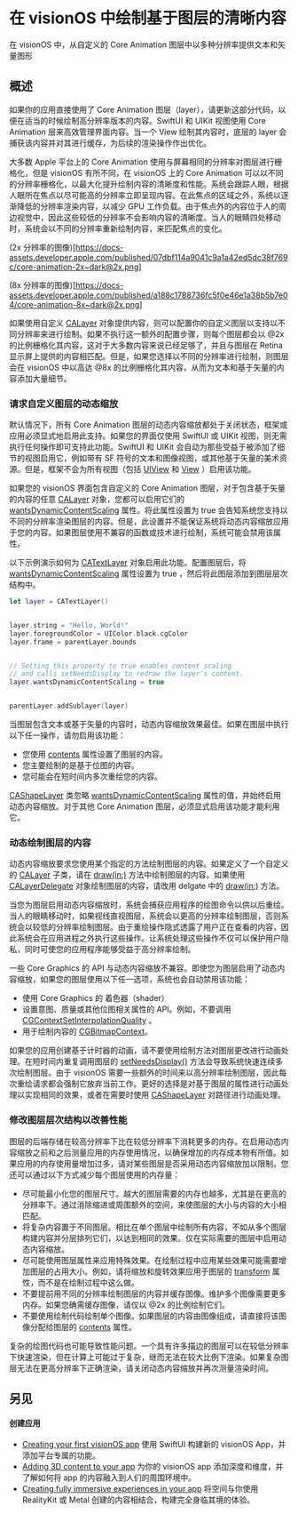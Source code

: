 # 在 visionOS 中绘制基于图层的清晰内容

在 visionOS 中，从自定义的 Core Animation 图层中以多种分辨率提供文本和矢量图形

## 概述

如果你的应用直接使用了 Core Animation 图层（layer），请更新这部分代码，以便在适当的时候绘制高分辨率版本的内容。SwiftUI 和 UIKit 视图使用 Core Animation 层来高效管理界面内容。当一个 View 绘制其内容时，底层的 layer 会捕获该内容并对其进行缓存，为后续的渲染操作作出优化。

大多数 Apple 平台上的 Core Animation 使用与屏幕相同的分辨率对图层进行栅格化，但是 visionOS 有所不同，在 visionOS 上的 Core Animation 可以以不同的分辨率栅格化，以最大化提升绘制内容的清晰度和性能。系统会跟踪人眼，根据人眼所在焦点以尽可能高的分辨率立即呈现内容。在此焦点的区域之外，系统以逐渐降低的分辨率渲染内容，以减少 GPU 工作负载。由于焦点外的内容位于人的周边视觉中，因此这些较低的分辨率不会影响内容的清晰度。当人的眼睛四处移动时，系统会以不同的分辨率重新绘制内容，来匹配焦点的变化。

(2x 分辨率的图像)[https://docs-assets.developer.apple.com/published/07dbf114a9041c9a1a42ed5dc38f769c/core-animation-2x~dark@2x.png]

(8x 分辨率的图像)[https://docs-assets.developer.apple.com/published/a188c1788736fc5f0e46e1a38b5b7e04/core-animation-8x~dark@2x.png]

如果使用自定义 [CALayer](https://developer.apple.com/documentation/quartzcore/calayer) 对象提供内容，则可以配置你的自定义图层以支持以不同分辨率来进行绘制。如果不执行这一额外的配置步骤，则每个图层都会以 @2x 的比例栅格化其内容，这对于大多数内容来说已经足够了，并且与图层在 Retina 显示屏上提供的内容相匹配。但是，如果您选择以不同的分辨率进行绘制，则图层会在 visionOS 中以高达  @8x 的比例栅格化其内容，从而为文本和基于矢量的内容添加大量细节。

### 请求自定义图层的动态缩放

默认情况下，所有 Core Animation 图层的动态内容缩放都处于关闭状态，框架或应用必须显式地启用此支持。如果您的界面仅使用 SwiftUI 或 UIKit 视图，则无需执行任何操作即可支持此功能。SwiftUI 和 UIKit 会自动为那些受益于被添加了细节的视图启用它，例如带有 SF 符号的文本和图像视图，或其他基于矢量的美术资源。但是，框架不会为所有视图（包括 [UIView](https://developer.apple.com/documentation/uikit/uiview) 和 [View](https://developer.apple.com/documentation/SwiftUI/View) ）启用该功能。

如果您的 visionOS 界面包含自定义的 Core Animation 图层，对于包含基于矢量的内容的任意 [CALayer](https://developer.apple.com/documentation/quartzcore/calayer) 对象，您都可以启用它们的 [wantsDynamicContentScaling](https://developer.apple.com/documentation/quartzcore/calayer/4241437-wantsdynamiccontentscaling) 属性。将此属性设置为 true 会告知系统您支持以不同的分辨率渲染图层的内容。但是，此设置并不能保证系统将动态内容缩放应用于您的内容。如果图层使用不兼容的函数或技术进行绘制，系统可能会禁用该属性。

以下示例演示如何为 [CATextLayer](https://developer.apple.com/documentation/quartzcore/catextlayer) 对象启用此功能。配置图层后，将 [wantsDynamicContentScaling](https://developer.apple.com/documentation/quartzcore/calayer/4241437-wantsdynamiccontentscaling) 属性设置为 true ，然后将此图层添加到图层层次结构中。

```swift
let layer = CATextLayer()


layer.string = "Hello, World!"
layer.foregroundColor = UIColor.black.cgColor
layer.frame = parentLayer.bounds


// Setting this property to true enables content scaling 
// and calls setNeedsDisplay to redraw the layer's content.
layer.wantsDynamicContentScaling = true


parentLayer.addSublayer(layer)
```

当图层包含文本或基于矢量的内容时，动态内容缩放效果最佳。如果在图层中执行以下任一操作，请勿启用该功能：

- 您使用 [contents](https://developer.apple.com/documentation/quartzcore/calayer/1410773-contents) 属性设置了图层的内容。
- 您主要绘制的是基于位图的内容。
- 您可能会在短时间内多次重绘您的内容。

[CAShapeLayer](https://developer.apple.com/documentation/quartzcore/cashapelayer) 类忽略 [wantsDynamicContentScaling](https://developer.apple.com/documentation/quartzcore/calayer/4241437-wantsdynamiccontentscaling) 属性的值，并始终启用动态内容缩放。对于其他 Core Animation 图层，必须显式启用该功能才能利用它。

### 动态绘制图层的内容

动态内容缩放要求您使用某个指定的方法绘制图层的内容。如果定义了一个自定义的 [CALayer](https://developer.apple.com/documentation/quartzcore/calayer) 子类，请在 [draw(in:)](https://developer.apple.com/documentation/quartzcore/calayer/1410757-draw) 方法中绘制图层的内容。如果使用 [CALayerDelegate](https://developer.apple.com/documentation/quartzcore/calayerdelegate) 对象绘制图层的内容，请改用 delgate 中的 [draw(in:)](https://developer.apple.com/documentation/quartzcore/calayer/1410757-draw) 方法。

当您为图层启用动态内容缩放时，系统会捕获应用程序的绘图命令以供以后重绘。当人的眼睛移动时，如果视线直视图层，系统会以更高的分辨率绘制图层，否则系统会以较低的分辨率绘制图层。由于重绘操作隐式透露了用户正在查看的内容，因此系统会在应用进程之外执行这些操作。让系统处理这些操作不仅可以保护用户隐私，同时可使您的应用程序能够受益于高分辨率绘制。


一些 Core Graphics 的 API 与动态内容缩放不兼容。即使您为图层启用了动态内容缩放，如果您的图层使用以下任一选项，系统也会自动禁用该功能：
- 使用 Core Graphics 的 着色器（shader）
- 设置意图、质量或其他位图相关属性的 API。例如，不要调用 [CGContextSetInterpolationQuality](https://developer.apple.com/documentation/coregraphics/1455656-cgcontextsetinterpolationquality) 。
- 用于绘制内容的 [CGBitmapContext](https://developer.apple.com/documentation/coregraphics/cgbitmapcontext)。

如果您的应用创建基于计时器的动画，请不要使用绘制方法对图层更改进行动画处理。在短时间内重复调用图层的 [setNeedsDisplay()](https://developer.apple.com/documentation/quartzcore/calayer/1410855-setneedsdisplay) 方法会导致系统快速连续多次绘制图层。由于 visionOS 需要一些额外的时间来以高分辨率绘制图层，因此每次重绘请求都会强制它放弃当前工作。更好的选择是对基于图层的属性进行动画处理以实现相同的效果，或者在需要时使用 [CAShapeLayer](https://developer.apple.com/documentation/quartzcore/cashapelayer) 对路径进行动画处理。

### 修改图层层次结构以改善性能

图层的后端存储在较高分辨率下比在较低分辨率下消耗更多的内存。在启用动态内容缩放之前和之后测量应用的内存使用情况，以确保增加的内存成本物有所值。如果应用的内存使用量增加过多，请对某些图层是否采用动态内容缩放加以限制。您还可以通过以下方式减少每个图层使用的内存量：

- 尽可能最小化您的图层尺寸。越大的图层需要的内存也越多，尤其是在更高的分辨率下。通过消除缩进或周围额外的空间，来使图层的大小与内容的大小相匹配。
- 将复杂内容置于不同图层。相比在单个图层中绘制所有内容，不如从多个图层构建内容并分层排列它们，以达到相同的效果。仅在实际需要的图层中启用动态内容缩放。
- 尽可能使用图层属性来应用特殊效果。在绘制过程中应用某些效果可能需要增加图层的占用大小。例如，请将缩放和旋转效果应用于图层的 [transform](https://developer.apple.com/documentation/quartzcore/calayer/1410836-transform) 属性，而不是在绘制过程中这么做。
- 不要提前用不同的分辨率绘制图层的内容并缓存图像。维护多个图像需要更多内存。如果您确需缓存图像，请仅以 @2x 的比例绘制它们。
- 不要使用绘制代码绘制单个图像。如果图层的内容由图像组成，请直接将该图像分配给图层的 [contents](https://developer.apple.com/documentation/quartzcore/calayer/1410773-contents) 属性。

复杂的绘图代码也可能导致性能问题。一个具有许多描边的图层可以在较低分辨率下快速渲染，但在计算上可能过于复杂，继而无法在较大比例下渲染。如果复杂图层无法在更高分辨率下正确渲染，请关闭动态内容缩放并再次测量渲染时间。

## 另见

#### 创建应用

- [Creating your first visionOS app](https://developer.apple.com/documentation/visionos/creating-your-first-visionos-app)
使用 SwiftUI 构建新的 visionOS App，并添加平台专属的功能。
- [Adding 3D content to your app](https://developer.apple.com/documentation/visionos/adding-3d-content-to-your-app)
为你的 visionOS app 添加深度和维度，并了解如何将 app 的内容融入到人们的周围环境中。
- [Creating fully immersive experiences in your app](https://developer.apple.com/documentation/visionos/creating-fully-immersive-experiences)
将空间与你使用 RealityKit 或 Metal 创建的内容相结合，构建完全身临其境的体验。
